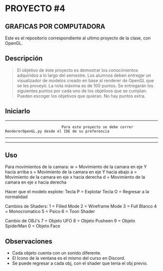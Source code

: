 # PROYECTO #4
## GRAFICAS POR COMPUTADORA

Este es el repositorio correspondiente al ultimo proyecto de la clase, con OpenGL.

## Descripción
>El objetivo de éste proyecto es demostrar los conocimientos adquiridos a lo largo del semestre.
>Los alumnos deben entregar un visualizador de modelos creado en base al renderer de OpenGL que se les proveyó.
>La nota máxima es de 100 puntos. Se entregarán los siguientes puntos por cada uno de los objetivos que se cumplan. Pueden escoger los objetivos que quieran. No hay puntos extra.

## Iniciarlo
__________________________________________________________________________________
                              Para este proyecto se debe correr RendererOpenGL.py desde el IDE de su preferencia
__________________________________________________________________________________
----------------------------------------------------------------------------------
## Uso
Para movimientos de la camara: 
w = Movimiento de la camara en eje Y hacia arriba
s = Movimiento de la camara en eje Y hacia abajo
a = Movimiento de la camara en eje x hacia derecha 
d = Movimiento de la camara en eje x hacia derecha 

Hacer que el modelo explote: 
Tecla P = Explotar 
Tecla O = Regresar a la normalidad 

Cambios de Shaders:
1 = Filled Mode
2 = Wireframe Mode
3 = Full Blanco
4 = Monocromatico
5 = Psico 
6 = Toon Shader

Cambio de OBJ's
7 = Objeto UFO 
8 = Objeto Pusheen
9 = Objeto SpiderMan
0 = Objeto Face

## Observaciones 
- Cada objeto cuenta con un sonido diferente.  
- El Icono de la ventana es el mismo del curso en Discord.  
- Se puede regresar a cada obj, con el shader que tenia el obj previo.
